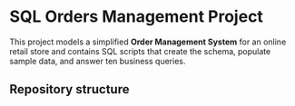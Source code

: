 # SQL Orders Management Project

This project models a simplified **Order Management System** for an online retail store and contains SQL scripts that create the schema, populate sample data, and answer ten business queries.

## Repository structure
